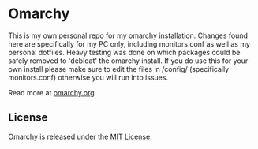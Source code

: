 # Omarchy

This is my own personal repo for my omarchy installation. Changes found here are specifically for my PC only, including monitors.conf as well as my personal dotfiles. Heavy testing was done on which packages could be safely removed to 'debloat' the omarchy install. If you do use this for your own install please make sure to edit the files in /config/ (specifically monitors.conf) otherwise you will run into issues. 

Read more at [omarchy.org](https://omarchy.org).

## License

Omarchy is released under the [MIT License](https://opensource.org/licenses/MIT).


